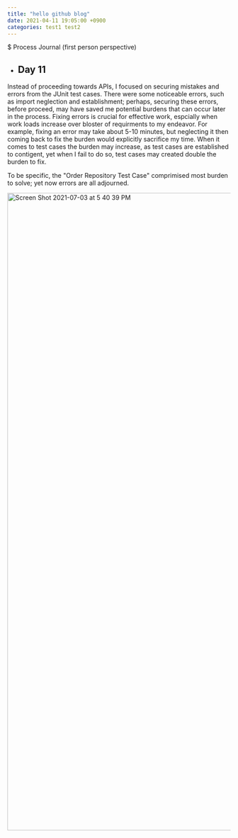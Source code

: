 ```yaml
---
title: "hello github blog"
date: 2021-04-11 19:05:00 +0900
categories: test1 test2
---
```

$ Process Journal (first person perspective)

- ## **Day 11**

Instead of proceeding towards APIs, I focused on securing mistakes and errors from the JUnit test cases. There were some noticeable errors, such as import neglection and establishment; perhaps, securing these errors, before proceed, may have saved me potential burdens that can occur later in the process. Fixing errors is crucial for effective work, espcially when work loads increase over bloster of requirments to my endeavor. For example, fixing an error may take about 5-10 minutes, but neglecting it then coming back to fix the burden would explicitly sacrifice my time. When it comes to test cases the burden may increase, as test cases are established to contigent, yet when I fail to do so, test cases may created double the burden to fix.

To be specific, the "Order Repository Test Case" comprimised most burden to solve; yet now errors are all adjourned. 

<img width="1440" alt="Screen Shot 2021-07-03 at 5 40 39 PM" src="https://user-images.githubusercontent.com/73371470/124348610-cb70cc80-dc25-11eb-87c7-e67b5e33f0b7.png">

